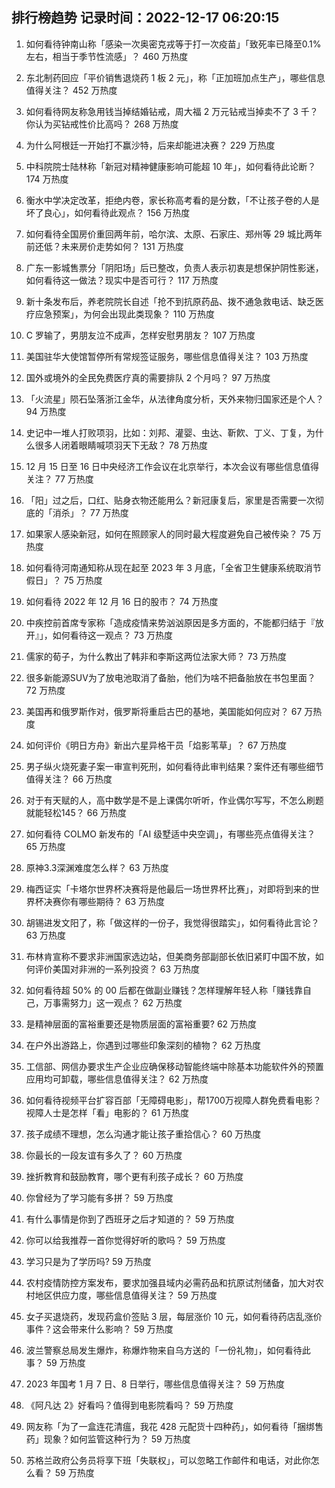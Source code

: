 
## 排行榜趋势 记录时间：2022-12-17 06:20:15
  
  1. 如何看待钟南山称「感染一次奥密克戎等于打一次疫苗」「致死率已降至0.1%左右，相当于季节性流感」？ 460 万热度
    
  2. 东北制药回应「平价销售退烧药 1 板 2 元」，称「正加班加点生产」，哪些信息值得关注？ 452 万热度
    
  3. 如何看待网友称急用钱当掉结婚钻戒，周大福 2 万元钻戒当掉卖不了 3 千？你认为买钻戒性价比高吗？ 268 万热度
    
  4. 为什么阿根廷一开始打不赢沙特，后来却能进决赛？ 229 万热度
    
  5. 中科院院士陆林称「新冠对精神健康影响可能超 10 年」，如何看待此论断？ 174 万热度
    
  6. 衡水中学决定改革，拒绝内卷，家长称高考看的是分数，「不让孩子卷的人是坏了良心」，如何看待此观点？ 156 万热度
    
  7. 如何看待全国房价重回两年前，哈尔滨、太原、石家庄、郑州等 29 城比两年前还低？未来房价走势如何？ 131 万热度
    
  8. 广东一影城售票分「阴阳场」后已整改，负责人表示初衷是想保护阴性影迷，如何看待这一做法？现实中是否可行？ 117 万热度
    
  9. 新十条发布后，养老院院长自述「抢不到抗原药品、拨不通急救电话、缺乏医疗应急预案」，为何会出现此类现象？ 110 万热度
    
  10. C 罗输了，男朋友泣不成声，怎样安慰男朋友？ 107 万热度
    
  11. 美国驻华大使馆暂停所有常规签证服务，哪些信息值得关注？ 103 万热度
    
  12. 国外或境外的全民免费医疗真的需要排队 2 个月吗？ 97 万热度
    
  13. 「火流星」陨石坠落浙江金华，从法律角度分析，天外来物归国家还是个人？ 94 万热度
    
  14. 史记中一堆人打败项羽，比如：刘邦、灌婴、虫达、靳飮、丁义、丁复，为什么很多人闭着眼睛喊项羽天下无敌？ 78 万热度
    
  15. 12 月 15 日至 16 日中央经济工作会议在北京举行，本次会议有哪些信息值得关注？ 77 万热度
    
  16. 「阳」过之后，口红、贴身衣物还能用么？新冠康复后，家里是否需要一次彻底的「消杀」？ 77 万热度
    
  17. 如果家人感染新冠，如何在照顾家人的同时最大程度避免自己被传染？ 75 万热度
    
  18. 如何看待河南通知称从现在起至 2023 年 3 月底，「全省卫生健康系统取消节假日」？ 75 万热度
    
  19. 如何看待 2022 年 12 月  16 日的股市？ 74 万热度
    
  20. 中疾控前首席专家称「造成疫情来势汹汹原因是多方面的，不能都归结于『放开』」，如何看待这一观点？ 73 万热度
    
  21. 儒家的荀子，为什么教出了韩非和李斯这两位法家大师？ 73 万热度
    
  22. 很多新能源SUV为了放电池取消了备胎，他们为啥不把备胎放在书包里面？ 72 万热度
    
  23. 美国再和俄罗斯作对，俄罗斯将重启古巴的基地，美国能如何应对？ 67 万热度
    
  24. 如何评价《明日方舟》新出六星异格干员「焰影苇草」？ 67 万热度
    
  25. 男子纵火烧死妻子案一审宣判死刑，如何看待此审判结果？案件还有哪些细节值得关注？ 66 万热度
    
  26. 对于有天赋的人，高中数学是不是上课偶尔听听，作业偶尔写写，不怎么刷题就能轻松145？ 66 万热度
    
  27. 如何看待 COLMO 新发布的「AI 级墅适中央空调」，有哪些亮点值得关注？ 65 万热度
    
  28. 原神3.3深渊难度怎么样？ 63 万热度
    
  29. 梅西证实「卡塔尔世界杯决赛将是他最后一场世界杯比赛」，对即将到来的世界杯决赛你有哪些期待？ 63 万热度
    
  30. 胡锡进发文阳了，称「做这样的一份子，我觉得很踏实」，如何看待此言论？ 63 万热度
    
  31. 布林肯宣称不要求非洲国家选边站，但美商务部副部长依旧紧盯中国不放，如何评价美国对非洲的一系列投资？ 63 万热度
    
  32. 如何看待超 50% 的 00 后都在做副业赚钱？怎样理解年轻人称「赚钱靠自己，万事需努力」这一观点？ 62 万热度
    
  33. 是精神层面的富裕重要还是物质层面的富裕重要? 62 万热度
    
  34. 在户外出游路上，你遇到过哪些印象深刻的植物？ 62 万热度
    
  35. 工信部、网信办要求生产企业应确保移动智能终端中除基本功能软件外的预置应用均可卸载，哪些信息值得关注？ 62 万热度
    
  36. 如何看待视频平台扩容百部「无障碍电影」，帮1700万视障人群免费看电影？视障人士是怎样「看」电影的？ 61 万热度
    
  37. 孩子成绩不理想，怎么沟通才能让孩子重拾信心？ 60 万热度
    
  38. 你最长的一段友谊有多久了？ 60 万热度
    
  39. 挫折教育和鼓励教育，哪个更有利孩子成长？ 60 万热度
    
  40. 你曾经为了学习能有多拼？ 59 万热度
    
  41. 有什么事情是你到了西班牙之后才知道的？ 59 万热度
    
  42. 你可以给我推荐一首你觉得好听的歌吗？ 59 万热度
    
  43. 学习只是为了学历吗? 59 万热度
    
  44. 农村疫情防控方案发布，要求加强县域内必需药品和抗原试剂储备，加大对农村地区供应力度，哪些信息值得关注？ 59 万热度
    
  45. 女子买退烧药，发现药盒价签贴 3 层，每层涨价 10 元，如何看待药店乱涨价事件？这会带来什么影响？ 59 万热度
    
  46. 波兰警察总局发生爆炸，称爆炸物来自乌方送的「一份礼物」，如何看待此事？ 59 万热度
    
  47. 2023 年国考 1 月 7 日、8 日举行，哪些信息值得关注？ 59 万热度
    
  48. 《阿凡达 2》好看吗？值得到电影院看吗？ 59 万热度
    
  49. 网友称「为了一盒连花清瘟，我花 428 元配货十四种药」，如何看待「捆绑售药」现象？如何监管这种行为？ 59 万热度
    
  50. 苏格兰政府公务员将享下班「失联权」，可以忽略工作邮件和电话，对此你怎么看？ 59 万热度
    